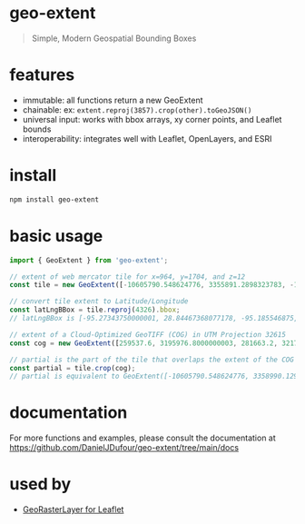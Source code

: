 # geo-extent
> Simple, Modern Geospatial Bounding Boxes

# features
- immutable: all functions return a new GeoExtent
- chainable: ex: `extent.reproj(3857).crop(other).toGeoJSON()`
- universal input: works with bbox arrays, xy corner points, and Leaflet bounds
- interoperability: integrates well with Leaflet, OpenLayers, and ESRI

# install
```bash
npm install geo-extent
```

# basic usage
```js
import { GeoExtent } from 'geo-extent';

// extent of web mercator tile for x=964, y=1704, and z=12
const tile = new GeoExtent([-10605790.548624776, 3355891.2898323783, -10596006.609004272, 3365675.2294528796], { srs: 3857 });

// convert tile extent to Latitude/Longitude
const latLngBBox = tile.reproj(4326).bbox;
// latLngBBox is [-95.27343750000001, 28.84467368077178, -95.185546875, 28.921631282421277]

// extent of a Cloud-Optimized GeoTIFF (COG) in UTM Projection 32615
const cog = new GeoExtent([259537.6, 3195976.8000000003, 281663.2, 3217617.6], { srs: 32615 });

// partial is the part of the tile that overlaps the extent of the COG
const partial = tile.crop(cog);
// partial is equivalent to GeoExtent([-10605790.548624776, 3358990.12945602, -10601914.152717294, 3365675.2294528796], 3857);
```

# documentation
For more functions and examples, please consult the documentation at https://github.com/DanielJDufour/geo-extent/tree/main/docs

# used by 
- [GeoRasterLayer for Leaflet](https://github.com/GeoTIFF/georaster-layer-for-leaflet)
 
